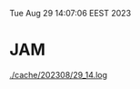 Tue Aug 29 14:07:06 EEST 2023
# JAM
<a href='./cache/202308/29_14.log'>./cache/202308/29_14.log</a>
